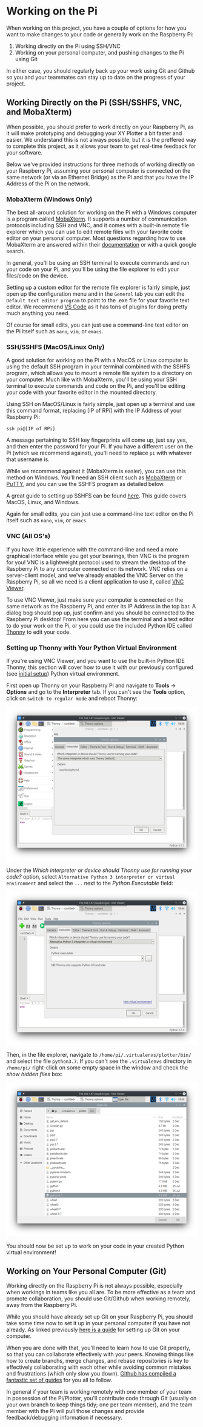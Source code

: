# Working on the Pi

When working on this project, you have a couple of options for how you want to make changes to your code or generally work on the Raspberry Pi:

1. Working directly on the Pi using SSH/VNC
2. Working on your personal computer, and pushing changes to the Pi using Git

In either case, you should regularly back up your work using Git and Github so you and your teammates can stay up to date on the progress of your project.

## Working Directly on the Pi (SSH/SSHFS, VNC, and MobaXterm)

When possible, you should prefer to work directly on your Raspberry Pi, as it will make prototyping and debugging your XY Plotter a bit faster and easier. We understand this is not always possible, but it is the preffered way to complete this project, as it allows your team to get real-time feedback for your software.

Below we've provided instructions for three methods of working directly on your Raspberry Pi, assuming your personal computer is connected on the same network (or via an Ethernet Bridge) as the Pi and that you have the IP Address of the Pi on the network.

### MobaXterm (Windows Only)

The best all-around solution for working on the Pi with a Windows computer is a program called [MobaXterm](https://mobaxterm.mobatek.net/). It supports a number of communication protocols including SSH and VNC, and it comes with a built-in remote file explorer which you can use to edit remote files with your favorite code editor on your personal computer. Most questions regarding how to use MobaXterm are answered within their [documentation](https://mobaxterm.mobatek.net/documentation.html) or with a quick google search.

In general, you'll be using an SSH terminal to execute commands and run your code on your Pi, and you'll be using the file explorer to edit your files/code on the device.

Setting up a custom editor for the remote file explorer is fairly simple, just open up the configuration menu and in the `General` tab you can edit the `Default text editor program` to point to the .exe file for your favorite text editor. We recommend [VS Code](https://code.visualstudio.com/) as it has tons of plugins for doing pretty much anything you need.

Of course for small edits, you can just use a command-line text editor on the Pi itself such as `nano`, `vim`, or `emacs`. 

### SSH/SSHFS (MacOS/Linux Only)

A good solution for working on the Pi with a MacOS or Linux computer is using the default SSH program in your terminal combined with the SSHFS program, which allows you to mount a remote file system to a directory on your computer. Much like with MobaXterm, you'll be using your SSH terminal to execute commands and code on the Pi, and you'll be editing your code with your favorite editor in the mounted directory.

Using SSH on MacOS/Linux is fairly simple, just open up a terminal and use this command format, replacing [IP of RPi] with the IP Address of your Raspberry Pi:
```
ssh pi@[IP of RPi]
```
A message pertaining to SSH key fingerprints will come up, just say yes, and then enter the password for your Pi. If you have a different user on the Pi (which we recommend against), you'll need to replace `pi` with whatever that username is.

While we recommend against it (MobaXterm is easier), you can use this method on Windows. You'll need an SSH client such as [MobaXterm](https://mobaxterm.mobatek.net/) or [PuTTY](https://www.putty.org/), and you can use the SSHFS program as detailed below.

A great guide to setting up SSHFS can be found [here](https://www.digitalocean.com/community/tutorials/how-to-use-sshfs-to-mount-remote-file-systems-over-ssh). This guide covers MacOS, Linux, and Windows.

Again for small edits, you can just use a command-line text editor on the Pi itself such as `nano`, `vim`, or `emacs`.

### VNC (All OS's)

If you have little experience with the command-line and need a more graphical interface while you get your bearings, then VNC is the program for you! VNC is a lightweight protocol used to stream the desktop of the Raspberry Pi to any computer connected on its network. VNC relies on a server-client model, and we've already enabled the VNC Server on the Raspberry Pi, so all we need is a client application to use it, called [VNC Viewer](https://www.realvnc.com/en/connect/download/viewer/).

To use VNC Viewer, just make sure your computer is connected on the same network as the Raspberry Pi, and enter its IP Address in the top bar. A dialog bog should pop up, just confirm and you should be connected to the Raspberry Pi desktop! From here you can use the terminal and a text editor to do your work on the Pi, or you could use the included Python IDE called [Thonny](https://thonny.org/) to edit your code.

### Setting up Thonny with Your Python Virtual Environment

If you're using VNC Viewer, and you want to use the built-in Python IDE Thonny, this section will cover how to use it with our previously configured (see [initial setup](./initial_setup.md)) Python virtual environment.

First open up Thonny on your Raspberry Pi and navigate to **Tools** -> **Options** and go to the **Interpreter** tab. If you can't see the **Tools** option, click on `switch to regular mode` and reboot Thonny:

![Interpreter Tab](./resources/thonny1.png)

Under the *Which interpreter or device should Thonny use for running your code?* option, select `Alternative Python 3 interpreter or virtual environment` and select the `...` next to the *Python Executable* field:

![Alternative Interpreter Field](./resources/thonny2.png)

Then, in the file explorer, navigate to `/home/pi/.virtualenvs/plotter/bin/` and select the file `python3.7`. If you can't see the `.virtualenvs` directory in `/home/pi/` right-click on some empty space in the window and check the *show hidden files* box:

![Python Interpreter Location](./resources/thonny3.png)

You should now be set up to work on your code in your created Python virtual environment!

## Working on Your Personal Computer (Git)

Working directly on the Raspberry Pi is not always possible, especially when workings in teams like you all are. To be more effective as a team and promote collaboration, you should use Git/Github when working remotely, away from the Raspberry Pi.

While you should have already set up Git on your Raspberry Pi, you should take some time now to set it up in your personal computer if you have not already. As linked previously [here is a guide](https://docs.github.com/en/free-pro-team@latest/github/getting-started-with-github/set-up-git) for setting up Git on your computer.

When you are done with that, you'll need to learn how to use Git properly, so that you can collaborate effectively with your peers. Knowing things like how to create branchs, merge changes, and rebase repositories is key to effectively collaborating with each other while avoiding common mistakes and frustrations (which only slow you down). [Github has compiled a fantastic set of guides](https://try.github.io/) for you all to follow.

In general if your team is working remotely with one member of your team in possession of the Pi/Plotter, you'll contribute code through Git (usually on your own branch to keep things tidy; one per team member), and the team member with the Pi will pull those changes and provide feedback/debugging information if necessary.